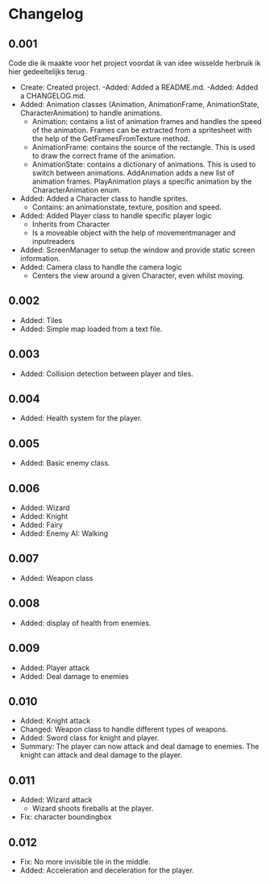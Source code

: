 # Changelog
## 0.001
Code die ik maakte voor het project voordat ik van idee wisselde herbruik ik hier gedeeltelijks terug.

- Create: Created project.
-Added: Added a README.md.
-Added: Added a CHANGELOG.md.
- Added: Animation classes (Animation, AnimationFrame, AnimationState, CharacterAnimation) to handle animations.
    - Animation: contains a list of animation frames and handles the speed of the animation. Frames can be extracted from a spritesheet with the help of the GetFramesFromTexture method.
    - AnimationFrame: contains the source of the rectangle. This is used to draw the correct frame of the animation.
    - AnimationState: contains a dictionary of animations. This is used to switch between animations. AddAnimation adds a new list of animation frames. PlayAnimation plays a specific animation by the CharacterAnimation enum.
- Added: Added a Character class to handle sprites.
    - Contains: an animationstate, texture, position and speed.
- Added: Added Player class to handle specific player logic
    - Inherits from Character
    - Is a moveable object with the help of movementmanager and inputreaders
- Added: ScreenManager to setup the window and provide static screen information.
- Added: Camera class to handle the camera logic
    - Centers the view around a given Character, even whilst moving.

## 0.002
- Added: Tiles 
- Added: Simple map loaded from a text file.

## 0.003
- Added: Collision detection between player and tiles.

## 0.004
- Added: Health system for the player.

## 0.005
- Added: Basic enemy class.

## 0.006
- Added: Wizard
- Added: Knight
- Added: Fairy
- Added: Enemy AI: Walking

## 0.007
- Added: Weapon class

## 0.008
- Added: display of health from enemies.

## 0.009
- Added: Player attack
- Added: Deal damage to enemies

## 0.010
- Added: Knight attack
- Changed: Weapon class to handle different types of weapons.
- Added: Sword class for knight and player.
- Summary: The player can now attack and deal damage to enemies. The knight can attack and deal damage to the player.

## 0.011
- Added: Wizard attack
    - Wizard shoots fireballs at the player.
- Fix: character boundingbox

## 0.012
- Fix: No more invisible tile in the middle.
- Added: Acceleration and deceleration for the player.